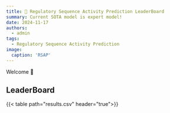 ```yaml
---
title: 🎉 Regulatory Sequence Activity Prediction LeaderBoard
summary: Current SOTA model is expert model!
date: 2024-11-17
authors:
  - admin
tags:
  - Regulatory Sequence Activity Prediction
image:
  caption: 'RSAP'
---
```


Welcome 👋

## LeaderBoard

{{< table path="results.csv" header="true">}}

